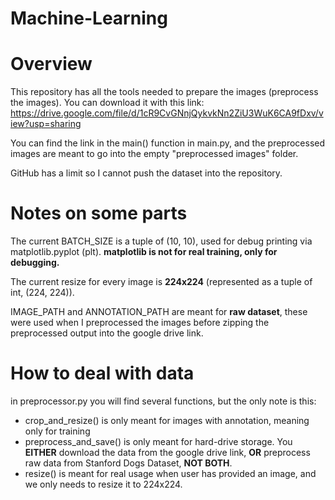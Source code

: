 # Machine-Learning

# Overview
This repository has all the tools needed to prepare the images (preprocess the images). You can download it with this link: https://drive.google.com/file/d/1cR9CvGNnjQykvkNn2ZiU3WuK6CA9fDxv/view?usp=sharing

You can find the link in the main() function in main.py, and the preprocessed images are meant to go into the empty "preprocessed images" folder.

GitHub has a limit so I cannot push the dataset into the repository.

# Notes on some parts
The current BATCH_SIZE is a tuple of (10, 10), used for debug printing via matplotlib.pyplot (plt). **matplotlib is not for real training, only for debugging.**

The current resize for every image is **224x224** (represented as a tuple of int, (224, 224)).

IMAGE_PATH and ANNOTATION_PATH are meant for **raw dataset**, these were used when I preprocessed the images before zipping the preprocessed output into the google drive link.

# How to deal with data
in preprocessor.py you will find several functions, but the only note is this:
- crop_and_resize() is only meant for images with annotation, meaning only for training
- preprocess_and_save() is only meant for hard-drive storage. You **EITHER** download the data from the google drive link, **OR** preprocess raw data from Stanford Dogs Dataset, **NOT BOTH**.
- resize() is meant for real usage when user has provided an image, and we only needs to resize it to 224x224. 
